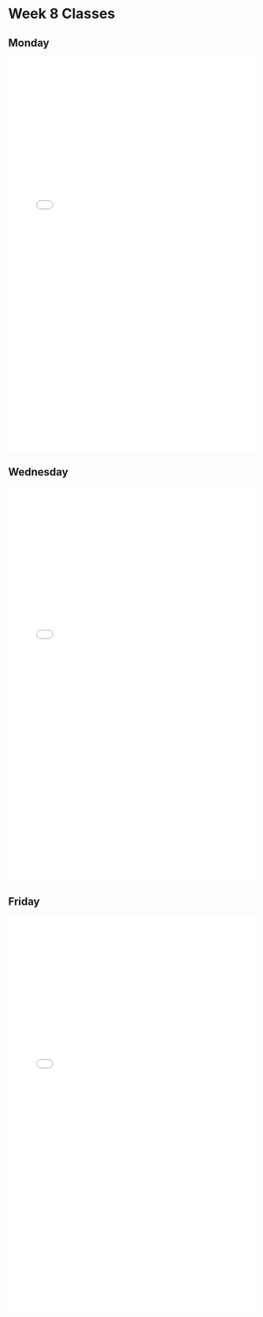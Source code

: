 # Week 8 Classes

## Monday

<iframe src="../../Class08A_post.pdf" width="100%" height="800px" frameBorder="0"> </iframe>

## Wednesday

<iframe src="../../Class08B_post.pdf" width="100%" height="800px" frameBorder="0"> </iframe>

## Friday

<iframe src="../../Class08C.pdf" width="100%" height="800px" frameBorder="0"> </iframe>